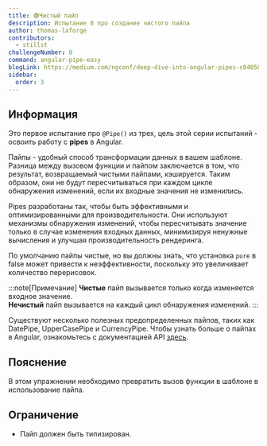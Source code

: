 ```yaml
---
title: 🟢Чистый пайп
description: Испытание 8 про создание чистого пайпа
author: thomas-laforge
contributors:
  - stillst
challengeNumber: 8
command: angular-pipe-easy
blogLink: https://medium.com/ngconf/deep-dive-into-angular-pipes-c040588cd15d
sidebar:
  order: 3
---
```


## Информация

Это первое испытание про `@Pipe()` из трех, цель этой серии испытаний - освоить работу с **pipes** в Angular.

Пайпы - удобный способ трансформации данных в вашем шаблоне. Разница между вызовом функции и пайпом заключается в том, что результат, возвращаемый чистыми пайпами, кэшируется. Таким образом, они не будут пересчитываться при каждом цикле обнаружения изменений, если их входные значения не изменились.

Pipes разработаны так, чтобы быть эффективными и оптимизированными для производительности. Они используют механизмы обнаружения изменений, чтобы пересчитывать значение только в случае изменения входных данных, минимизируя ненужные вычисления и улучшая производительность рендеринга.

По умолчанию пайпы чистые, но вы должны знать, что установка `pure` в false может привести к неэффективности, поскольку это увеличивает количество перерисовок.

:::note[Примечание]
**Чистые** пайп вызывается только когда изменяется входное значение.\
**Нечистый** пайп вызывается на каждый цикл обнаружения изменений.
:::

Существуют несколько полезных предопределенных пайпов, таких как DatePipe, UpperCasePipe и CurrencyPipe. Чтобы узнать больше о пайпах в Angular, ознакомьтесь с документацией API [здесь](https://angular.dev/guide/pipes).

## Пояснение

В этом упражнении необходимо превратить вызов функции в шаблоне в использование пайпа.

## Ограничение

- Пайп должен быть типизирован.
